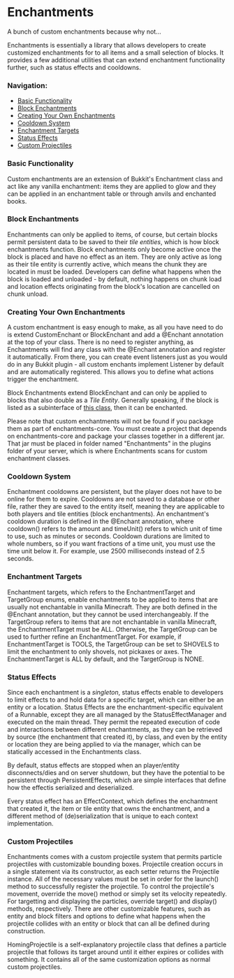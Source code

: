 # Enchantments
A bunch of custom enchantments because why not...

Enchantments is essentially a library that allows developers to create customized enchantments
for to all items and a small selection of blocks. It provides a few additional utilities that
can extend enchantment functionality further, such as status effects and cooldowns.

### Navigation: 
- [Basic Functionality](Basic-Functionality)
- [Block Enchantments](Block-Enchantments)
- [Creating Your Own Enchantments](Creating-Your-Own-Enchantments)
- [Cooldown System](Cooldown-System)
- [Enchantment Targets](Enchantment-Targets)
- [Status Effects](Status-Effects)
- [Custom Projectiles](Custom-Projectiles)

### Basic Functionality
Custom enchantments are an extension of Bukkit's Enchantment class and act like any vanilla
enchantment: items they are applied to glow and they can be applied in an enchantment table or
through anvils and enchanted books.

### Block Enchantments
Enchantments can only be applied to items, of course, but certain blocks permit persistent
data to be saved to their *tile entities*, which is how block enchantments function. Block 
enchantments only become active once the block is placed and have no effect as an item. They
are only active as long as their tile entity is currently active, which means the chunk they
are located in must be loaded. Developers can define what happens when the block is loaded
and unloaded - by default, nothing happens on chunk load and location effects originating
from the block's location are cancelled on chunk unload.

### Creating Your Own Enchantments
A custom enchantment is easy enough to make, as all you have need to do is extend CustomEnchant or
BlockEnchant and add a @Enchant annotation at the top of your class. There is no need to register 
anything, as Enchantments will find any class with the @Enchant annotation and register it automatically.
From there, you can create event listeners just as you would do in any Bukkit plugin - all
custom enchants implement Listener by default and are automatically registered. This allows you to
define what actions trigger the enchantment.

Block Enchantments extend BlockEnchant and can only be applied to blocks that also double as
a *Tile Entity*. Generally speaking, if the block is listed as a subinterface of [this class](https://hub.spigotmc.org/javadocs/spigot/org/bukkit/block/TileState.html),
then it can be enchanted.

Please note that custom enchantments will not be found if you package them as part of enchantments-core.
You must create a project that depends on enchantments-core and package your classes together in
a different jar. That jar must be placed in folder named "Enchantments" in the plugins folder of
your server, which is where Enchantments scans for custom enchantment classes.

### Cooldown System
Enchantment cooldowns are persistent, but the player does not have to be online for them to expire.
Cooldowns are not saved to a database or other file, rather they are saved to the entity itself, 
meaning they are applicable to both players and tile entities (block enchantments). An enchantment's
cooldown duration is defined in the @Enchant annotation, where cooldown() refers to the amount and
timeUnit() refers to which unit of time to use, such as minutes or seconds. Cooldown durations are
limited to whole numbers, so if you want fractions of a time unit, you must use the time unit 
below it. For example, use 2500 milliseconds instead of 2.5 seconds.

### Enchantment Targets
Enchantment targets, which refers to the EnchantmentTarget and TargetGroup enums, enable enchantments to 
be applied to items that are usually not enchantable in vanilla Minecraft. They are both defined in the
@Enchant annotation, but they cannot be used interchangeably. If the TargetGroup refers to items that are
not enchantable in vanilla Minecraft, the EnchantmentTarget must be ALL. Otherwise, the TargetGroup can
be used to further refine an EnchantmentTarget. For example, if EnchantmentTarget is TOOLS, the TargetGroup
can be set to SHOVELS to limit the enchantment to only shovels, not pickaxes or axes. The EnchantmentTarget
is ALL by default, and the TargetGroup is NONE. 

### Status Effects
Since each enchantment is a *singleton*, status effects enable to developers to limit effects to and hold data 
for a specific target, which can either be an entity or a location. Status Effects are the enchantment-specific 
equivalent of a Runnable, except they are all managed by the StatusEffectManager and executed on the main thread. 
They permit the repeated execution of code and interactions between different enchantments, as they can be retrieved
by source (the enchantment that created it), by class, and even by the entity or location they are being applied to
via the manager, which can be statically accessed in the Enchantments class.

By default, status effects are stopped when an player/entity disconnects/dies and on server shutdown, 
but they have the potential to be persistent through PersistentEffects, which are simple interfaces 
that define how the effectis serialized and deserialized.

Every status effect has an EffectContext, which defines the enchantment that created it, the item or
tile entity that owns the enchantment, and a different method of (de)serialization that is unique to
each context implementation.

### Custom Projectiles
Enchantments comes with a custom projectile system that permits particle projectiles with customizable
bounding boxes. Projectile creation occurs in a single statement via its constructor, as each setter 
returns the Projectile instance. All of the necessary values must be set in order for the launch() 
method to successfully register the projectile. To control the projectile's movement, override the move() 
method or simply set its velocity repeatedly. For targetting and displaying the particles, override target() 
and display() methods, respectively. There are other customizable features, such as entity and block filters 
and options to define what happens when the projectile collides with an entity or block that can all be
defined during construction.

HomingProjectile is a self-explanatory projectile class that defines a particle projectile that follows
its target around until it either expires or collides with something. It contains all of the same
customization options as normal custom projectiles.
